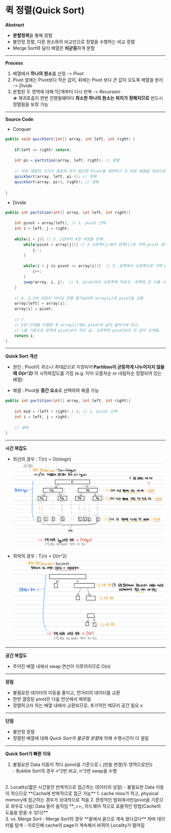 # 퀵 정렬(Quick Sort)  
**Abstract**
  - **분할정복**을 통해 정렬
  - 불안정 정렬, 다른 원소와의 비교만으로 정렬을 수행하는 비교 정렬
  - Merge Sort와 달리 배열은 **비균등**하게 분할  
---
**Process**
  1. 배열에서 **하나의 원소**를 선정 -> *Pivot*
  2. Pivot 앞에는 Pivot보다 작은 값이, 뒤에는 Pivot 보다 큰 값이 오도록 배열을 분리 -> *Divide*
  3. 분할된 두 영역에 대해 1단계부터 다시 반복 -> *Recursion*  
      **_=>_** 재귀호출이 한번 진행될떄마다 **최소한 하나의 원소는 위치가 정해지므로** 반드시 정렬됨을 보장 가능  
---
**Source Code**
  - Conquer
  ```java
  public void quickSort(int[] array, int left, int right) {

      if(left >= right) return;

      int pi = partition(array, left, right); // 분할

      // 부분 배열의 크기가 충분히 작지 않으면 Pivot을 제외하고 두 부분 배열을 대상으로 순환 호출
      quickSort(array, left, pi-1); // 정복
      quickSort(array, pi+1, right); // 정복

  }
  ```
  
  - Divide
  ```java
  public int partition(int[] array, int left, int right){
  
      int pivot = array[left]; // 1. pviot 선택
      int i = left, j = right;
      
      while(i < j){ // 5. 2번부터 4번 과정을 반복
          while(pivot < array[j]){ // 2.오른쪽(j)에서 왼쪽(i)로 가며 pviot 보다 작은 수를 탐색
              j--;
          }
          
          while(i < j && pivot >= array[i]){  // 3. 왼쪽에서 오른쪽으로 가며 pivot 보다 큰 수를 탐색
              i++;
          }
          swap(array, i, j);  // 4. pivot보다 오른쪽에 작은수, 왼쪽에 큰 수를 서로 교환
      }
      
      // 6. 2,3번 과정이 더이상 진행 불가능하면 array[i]와 pivot을 교환
      array[left] = array[i];
      array[i] = pivot;
      
      // 7. 
      // 6번 단계를 수행한 후 array[i]에는 pivot의 값이 들어가게 되고,
      // i를 기준으로 왼쪽엔 pivot보다 작은 값, 오른쪽엔 pivot보다 큰 값이 오게됨.
      return i;
  }
  ```
---

**Quick Sort 개선**
  - 원인 : Pivot이 *최소나 최대값으로 지정되어* **Partition이 균등하게 나누어지지 않을때** **_O(n^2)_** 의 시작복잡도를 가짐
           (e.g. 이미 오름차순 or 내림차순 정렬되어 있는 배열)
           
  - 해결 : Pivot을 **중간 요소**로 선택하여 해결 가능
  ```java
  public int partition(int[] array, int left, int right){
  
      int mid = (left + right) / 2; // 1. pviot 선택
      int i = left, j = right;
      
      // 생략
  }
  ```
---
**시간 복잡도**
  - 최선의 경우 : T(n) = O(nlogn)
  ![시간복잡도](./images/QuickSort_BestTC.jpg)  
  
  - 최악의 경우 : T(n) = O(n^2)
  ![시간복잡도](./images/QuickSort_WorstTC.jpg)
---
**공간 복잡도**
  - 주어진 배열 내에서 swap 연산이 이루어지므로 O(n)
---
**장점**
  - 불필요한 데이터의 이동을 줄이고, 먼거리의 데이터를 교환
  - 한번 결정된 pivot은 다음 연산에서 제외됨
  - 정렬하고자 하는 배열 내에서 교환되므로, 추가적인 메모리 공간 필요 x
---
**단점**
  - 불안정 정렬
  - 정렬된 배열에 대해 *Quick Sort의 불균형 분할*에 의해 수행시간이 더 걸림
---
**Quick Sort가 빠른 이유**
  1. 불필요한 Data 이동이 적다.(pviot을 기준으로 i, j만을 변경(두 영역으로만))  
    - Bubble Sort의 경우 n^2번 비교, n^2번 swap을 수행  
<br/>
  2. Locality(짧은 시간동안 반복적으로 접근하는 데이터의 성질)  
    - 불필요한 Data 이동이 적으므로 **Cache에 반복적으로 접근 가능**
       1. cache miss가 적고, physical memory에 접근하는 경우가 상대적으로 적음
       2. 한정적인 범위에서만(pivot을 기준으로 좌우로 나뉨) Data 들이 움직임
       **_=>_ 하드웨어 적으로 효율적인 방법(Cache의 도움을 받을 수 있다)**  
<br/>
  3. vs. Merge Sort  
    - Merge Sort의 경우 **끝에서 끝으로 계속 왔다갔다** 하며 데이터를 탐색
    - 이로인해 cache의 page가 계속해서 바뀌어 Locality가 떨어짐
     
